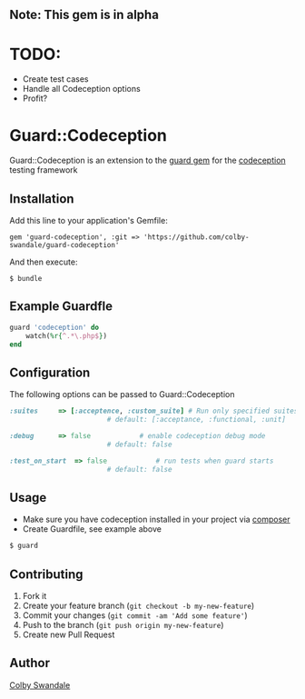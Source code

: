 ## Note: This gem is in alpha 
# TODO:
- Create test cases
- Handle all Codeception options
- Profit?

# Guard::Codeception

Guard::Codeception is an extension to the [guard gem](http://guardgem.org/) for the [codeception](http://codeception.com/) testing framework 

## Installation

Add this line to your application's Gemfile:

    gem 'guard-codeception', :git => 'https://github.com/colby-swandale/guard-codeception'

And then execute:

    $ bundle

## Example Guardfle

```ruby
guard 'codeception' do
	watch(%r{^.*\.php$})
end
```

## Configuration
The following options can be passed to Guard::Codeception

```ruby
:suites		=> [:acceptence, :custom_suite]	# Run only specified suites 
 						# default: [:acceptance, :functional, :unit]

:debug 		=> false			# enable codeception debug mode
						# default: false

:test_on_start 	=> false			# run tests when guard starts
						# default: false
```

## Usage
- Make sure you have codeception installed in your project via [composer](http://getcomposer.org/)
- Create Guardfile, see example above

```bash
$ guard
```

## Contributing

1. Fork it
2. Create your feature branch (`git checkout -b my-new-feature`)
3. Commit your changes (`git commit -am 'Add some feature'`)
4. Push to the branch (`git push origin my-new-feature`)
5. Create new Pull Request

## Author

[Colby Swandale](https://github.com/colby-swandale)


